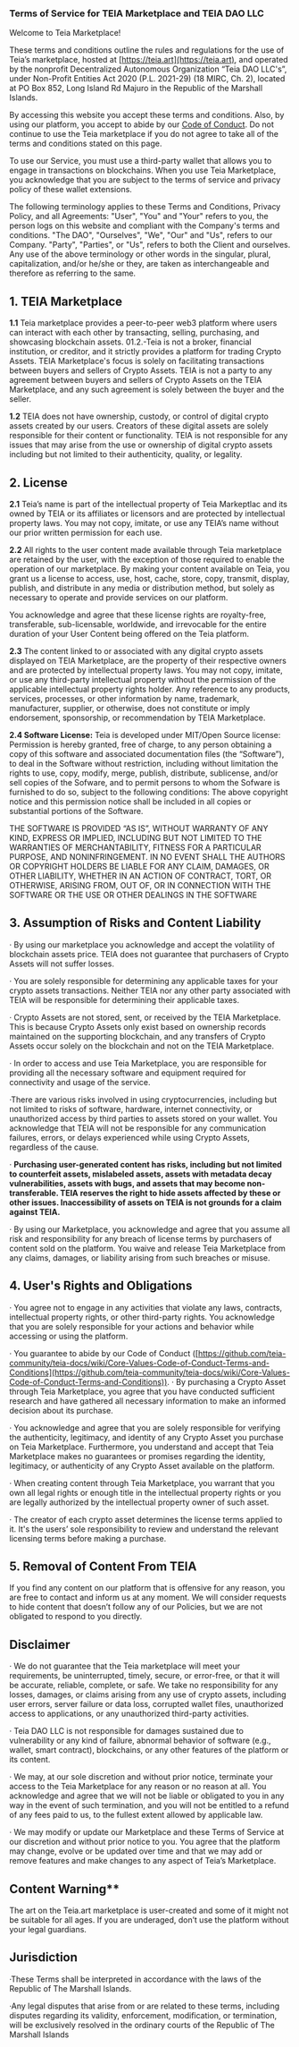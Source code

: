 ### Terms of Service for TEIA Marketplace and TEIA DAO LLC

Welcome to Teia Marketplace!

These terms and conditions outline the rules and regulations for the use of Teia’s marketplace, hosted at [https://teia.art](https://teia.art), and operated by the nonprofit Decentralized Autonomous Organization “Teia DAO LLC's”, under Non-Profit Entities Act 2020 (P.L. 2021-29) (18 MIRC, Ch. 2), located at PO Box 852, Long Island Rd Majuro in the Republic of the Marshall Islands.

By accessing this website you accept these terms and conditions. Also, by using our platform, you accept to abide by our [Code of Conduct](https://github.com/teia-community/teia-docs/wiki/Core-Values-Code-of-Conduct-Terms-and-Conditions). Do not continue to use the Teia marketplace if you do not agree to take all of the terms and conditions stated on this page.

To use our Service, you must use a third-party wallet that allows you to engage in transactions on blockchains. When you use Teia Marketplace, you acknowledge that you are subject to the terms of service and privacy policy of these wallet extensions.

The following terminology applies to these Terms and Conditions, Privacy Policy, and all Agreements: "User", "You" and "Your" refers to you, the person logs on this website and compliant with the Company's terms and conditions. "The DAO", "Ourselves", "We", "Our" and "Us", refers to our Company. "Party", "Parties", or "Us", refers to both the Client and ourselves. Any use of the above terminology or other words in the singular, plural, capitalization, and/or he/she or they, are taken as interchangeable and therefore as referring to the same.

## **1\. TEIA Marketplace**

**1.1** Teia marketplace provides a peer-to-peer web3 platform where users can interact with each other by transacting, selling, purchasing, and showcasing blockchain assets. 01.2.-Teia is not a broker, financial institution, or creditor, and it strictly provides a platform for trading Crypto Assets. TEIA Marketplace's focus is solely on facilitating transactions between buyers and sellers of Crypto Assets. TEIA is not a party to any agreement between buyers and sellers of Crypto Assets on the TEIA Marketplace, and any such agreement is solely between the buyer and the seller.

**1.2** TEIA does not have ownership, custody, or control of digital crypto assets created by our users. Creators of these digital assets are solely responsible for their content or functionality. TEIA is not responsible for any issues that may arise from the use or ownership of digital crypto assets including but not limited to their authenticity, quality, or legality.

## 2\. License

**2.1** Teia’s name is part of the intellectual property of Teia Markeptlac and its owned by TEIA or its affiliates or licensors and are protected by intellectual property laws. You may not copy, imitate, or use any TEIA’s name without our prior written permission for each use.

**2.2** All rights to the user content made available through Teia marketplace are retained by the user, with the exception of those required to enable the operation of our marketplace. By making your content available on Teia, you grant us a license to access, use, host, cache, store, copy, transmit, display, publish, and distribute in any media or distribution method, but solely as necessary to operate and provide services on our platform.

You acknowledge and agree that these license rights are royalty-free, transferable, sub-licensable, worldwide, and irrevocable for the entire duration of your User Content being offered on the Teia platform.

**2.3** The content linked to or associated with any digital crypto assets displayed on TEIA Marketplace, are the property of their respective owners and are protected by intellectual property laws. You may not copy, imitate, or use any third-party intellectual property without the permission of the applicable intellectual property rights holder. Any reference to any products, services, processes, or other information by name, trademark, manufacturer, supplier, or otherwise, does not constitute or imply endorsement, sponsorship, or recommendation by TEIA Marketplace.

**2.4 Software License:** Teia is developed under MIT/Open Source license: Permission is hereby granted, free of charge, to any person obtaining a copy of this software and associated documentation files (the “Software”), to deal in the Software without restriction, including without limitation the rights to use, copy, modify, merge, publish, distribute, sublicense, and/or sell copies of the Sofware, and to permit persons to whom the Sofware is furnished to do so, subject to the following conditions: The above copyright notice and this permission notice shall be included in all copies or substantial portions of the Software.

THE SOFTWARE IS PROVIDED “AS IS”, WITHOUT WARRANTY OF ANY KIND, EXPRESS OR IMPLIED, INCLUDING BUT NOT LIMITED TO THE WARRANTIES OF MERCHANTABILITY, FITNESS FOR A PARTICULAR PURPOSE, AND NONINFRINGEMENT. IN NO EVENT SHALL THE AUTHORS OR COPYRIGHT HOLDERS BE LIABLE FOR ANY CLAIM, DAMAGES, OR OTHER LIABILITY, WHETHER IN AN ACTION OF CONTRACT, TORT, OR OTHERWISE, ARISING FROM, OUT OF, OR IN CONNECTION WITH THE SOFTWARE OR THE USE OR OTHER DEALINGS IN THE SOFTWARE

## 3\. Assumption of Risks and Content Liability

· By using our marketplace you acknowledge and accept the volatility of blockchain assets price. TEIA does not guarantee that purchasers of Crypto Assets will not suffer losses.

· You are solely responsible for determining any applicable taxes for your crypto assets transactions. Neither TEIA nor any other party associated with TEIA will be responsible for determining their applicable taxes.

· Crypto Assets are not stored, sent, or received by the TEIA Marketplace. This is because Crypto Assets only exist based on ownership records maintained on the supporting blockchain, and any transfers of Crypto Assets occur solely on the blockchain and not on the TEIA Marketplace.

· In order to access and use Teia Marketplace, you are responsible for providing all the necessary software and equipment required for connectivity and usage of the service.

·There are various risks involved in using cryptocurrencies, including but not limited to risks of software, hardware, internet connectivity, or unauthorized access by third parties to assets stored on your wallet. You acknowledge that TEIA will not be responsible for any communication failures, errors, or delays experienced while using Crypto Assets, regardless of the cause.

· **Purchasing user-generated content has risks, including but not limited to counterfeit assets, mislabeled assets, assets with metadata decay vulnerabilities, assets with bugs, and assets that may become non-transferable. TEIA reserves the right to hide assets affected by these or other issues. Inaccessibility of assets on TEIA is not grounds for a claim against TEIA.**

· By using our Marketplace, you acknowledge and agree that you assume all risk and responsibility for any breach of license terms by purchasers of content sold on the platform. You waive and release Teia Marketplace from any claims, damages, or liability arising from such breaches or misuse.

## 4\. User's Rights and Obligations

· You agree not to engage in any activities that violate any laws, contracts, intellectual property rights, or other third-party rights. You acknowledge that you are solely responsible for your actions and behavior while accessing or using the platform.

· You guarantee to abide by our Code of Conduct ([https://github.com/teia-community/teia-docs/wiki/Core-Values-Code-of-Conduct-Terms-and-Conditions](https://github.com/teia-community/teia-docs/wiki/Core-Values-Code-of-Conduct-Terms-and-Conditions)). · By purchasing a Crypto Asset through Teia Marketplace, you agree that you have conducted sufficient research and have gathered all necessary information to make an informed decision about its purchase.

· You acknowledge and agree that you are solely responsible for verifying the authenticity, legitimacy, and identity of any Crypto Asset you purchase on Teia Marketplace. Furthermore, you understand and accept that Teia Marketplace makes no guarantees or promises regarding the identity, legitimacy, or authenticity of any Crypto Asset available on the platform.

· When creating content through Teia Marketplace, you warrant that you own all legal rights or enough title in the intellectual property rights or you are legally authorized by the intellectual property owner of such asset.

· The creator of each crypto asset determines the license terms applied to it. It's the users’ sole responsibility to review and understand the relevant licensing terms before making a purchase.

## 5\. Removal of Content From TEIA

If you find any content on our platform that is offensive for any reason, you are free to contact and inform us at any moment. We will consider requests to hide content that doesn’t follow any of our Policies, but we are not obligated to respond to you directly.

## Disclaimer

· We do not guarantee that the Teia marketplace will meet your requirements, be uninterrupted, timely, secure, or error-free, or that it will be accurate, reliable, complete, or safe. We take no responsibility for any losses, damages, or claims arising from any use of crypto assets, including user errors, server failure or data loss, corrupted wallet files, unauthorized access to applications, or any unauthorized third-party activities.

· Teia DAO LLC is not responsible for damages sustained due to vulnerability or any kind of failure, abnormal behavior of software (e.g., wallet, smart contract), blockchains, or any other features of the platform or its content.

· We may, at our sole discretion and without prior notice, terminate your access to the Teia Marketplace for any reason or no reason at all. You acknowledge and agree that we will not be liable or obligated to you in any way in the event of such termination, and you will not be entitled to a refund of any fees paid to us, to the fullest extent allowed by applicable law.

· We may modify or update our Marketplace and these Terms of Service at our discretion and without prior notice to you. You agree that the platform may change, evolve or be updated over time and that we may add or remove features and make changes to any aspect of Teia’s Marketplace.

## Content Warning**

The art on the Teia.art marketplace is user-created and some of it might not be suitable for all ages. If you are underaged, don’t use the platform without your legal guardians.

## Jurisdiction

·These Terms shall be interpreted in accordance with the laws of the Republic of The Marshall Islands.

·Any legal disputes that arise from or are related to these terms, including disputes regarding its validity, enforcement, modification, or termination, will be exclusively resolved in the ordinary courts of the Republic of The Marshall Islands